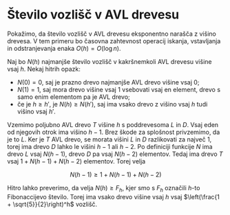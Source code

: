 # Število vozlišč v AVL drevesu

Pokažimo, da število vozlišč v AVL drevesu eksponentno narašča z višino drevesa. V tem primeru bo časovna zahtevnost operacij iskanja, vstavljanja in odstranjevanja enaka $O(h) = O(\log n)$.

Naj bo $N(h)$ najmanjše število vozlišč v kakršnemkoli AVL drevesu višine vsaj $h$. Nekaj hitrih opazk:

- $N(0) = 0$, saj je prazno drevo najmanjše AVL drevo višine vsaj $0$;
- $N(1) = 1$, saj mora drevo višine vsaj $1$ vsebovati vsaj en element, drevo s samo enim elementom pa je AVL drevo;
- če je $h \ge h'$, je $N(h) \ge N(h')$, saj ima vsako drevo z višino vsaj $h$ tudi višino vsaj $h'$.

Vzemimo poljubno AVL drevo $T$ višine $h$ s poddrevesoma $L$ in $D$. Vsaj eden od njegovih otrok ima višino $h - 1$. Brez škode za splošnost privzemimo, da je to $L$. Ker je $T$ AVL drevo, se morata višini $L$ in $D$ razlikovati za največ $1$, torej ima drevo $D$ lahko le višini $h - 1$ ali $h - 2$. Po definiciji funkcije $N$ ima drevo $L$ vsaj $N(h - 1)$, drevo $D$ pa vsaj $N(h - 2)$ elementov. Tedaj ima drevo $T$ vsaj $1 + N(h - 1) + N(h - 2)$ elementov. Torej velja

$$N(h - 1) \ge 1 + N(h - 1) + N(h - 2)$$

Hitro lahko preverimo, da velja $N(h) \ge F_h$, kjer smo s $F_h$ označili $h$-to Fibonaccijevo število. Torej ima vsako drevo višine vsaj $h$ vsaj $\left(\frac{1 + \sqrt{5}}{2}\right)^h$ vozlišč.